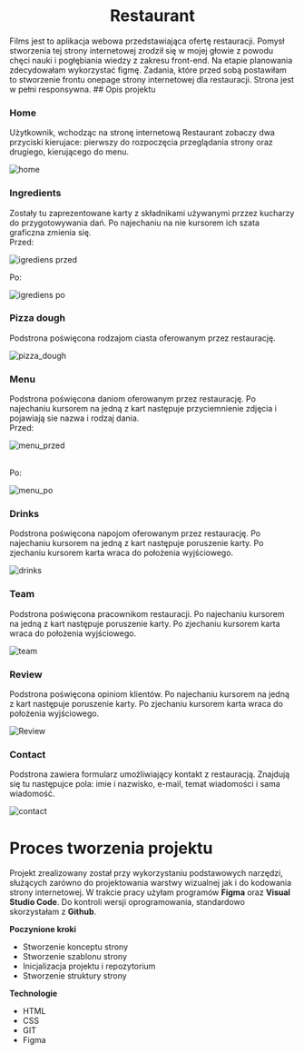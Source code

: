 <h1 align="center">Restaurant</h1>
Films jest to aplikacja webowa przedstawiająca ofertę restauracji.
Pomysł stworzenia tej strony internetowej zrodził się w mojej głowie z powodu chęci nauki i pogłębiania wiedzy
z zakresu front-end. Na etapie planowania zdecydowałam wykorzystać figmę. Zadania, które przed sobą postawiłam to stworzenie frontu onepage strony internetowej dla restauracji.
Strona jest w pełni responsywna.
## Opis projektu 

### Home
Użytkownik, wchodząc na stronę internetową Restaurant zobaczy dwa przyciski kierujace: pierwszy do rozpoczęcia przeglądania strony oraz drugiego, kierującego do menu.

![home](https://user-images.githubusercontent.com/80101842/159187336-8366ce50-3e0f-4be3-89c6-7bf03f9907bd.png)

### Ingredients
Zostały tu zaprezentowane karty z składnikami używanymi przzez kucharzy do przygotowywania dań. Po najechaniu na nie kursorem ich szata graficzna zmienia się.
<br>Przed:

![igrediens przed](https://user-images.githubusercontent.com/80101842/159187340-a9597e53-9722-4f0e-8e6a-a57d606f3d3d.png)

Po:

![igrediens po](https://user-images.githubusercontent.com/80101842/159187338-25dcb8ab-c58a-4433-aaa5-d45eb4fc6d7b.png)


### Pizza dough

Podstrona poświęcona rodzajom ciasta oferowanym przez restaurację.

![pizza_dough](https://user-images.githubusercontent.com/80101842/159187347-271270ef-afcb-4147-9921-5aeb73020533.png)

### Menu

Podstrona poświęcona daniom oferowanym przez restaurację. Po najechaniu kursorem na jedną z kart następuje przyciemnienie zdjęcia i pojawiają sie nazwa i rodzaj dania.
<br> Przed:

![menu_przed](https://user-images.githubusercontent.com/80101842/159187343-1653c0b5-dc0c-4bf2-a175-47b1dd671c4a.png)

<br>Po:

![menu_po](https://user-images.githubusercontent.com/80101842/159187341-ccf8b12d-f357-4cc0-8a60-d9a4c096f8e0.png)


### Drinks

Podstrona poświęcona napojom oferowanym przez restaurację. Po najechaniu kursorem na jedną z kart następuje poruszenie karty. Po zjechaniu kursorem karta wraca do położenia wyjściowego.

![drinks](https://user-images.githubusercontent.com/80101842/159187335-2ad1c4a2-d176-4527-b847-eafe9e5a2105.png)


### Team

Podstrona poświęcona pracownikom restauracji. Po najechaniu kursorem na jedną z kart następuje poruszenie karty. Po zjechaniu kursorem karta wraca do położenia wyjściowego.

![team](https://user-images.githubusercontent.com/80101842/159187351-bae3825f-8a3a-4d64-9321-8f985ba715c7.png)

### Review

Podstrona poświęcona opiniom klientów. Po najechaniu kursorem na jedną z kart następuje poruszenie karty. Po zjechaniu kursorem karta wraca do położenia wyjściowego.

![Review](https://user-images.githubusercontent.com/80101842/159187348-e928a334-6df0-4c17-af0b-e59e56631912.png)

### Contact

Podstrona zawiera formularz umożliwiający kontakt z restauracją. Znajdują się tu następujce pola: imie i nazwisko, e-mail, temat wiadomości i sama wiadomość.

![contact](https://user-images.githubusercontent.com/80101842/159187333-2b24f631-f9f3-4b87-b352-ab56f7e47cc9.png)

# Proces tworzenia projektu
Projekt zrealizowany został przy wykorzystaniu podstawowych narzędzi, służących zarówno do projektowania warstwy wizualnej jak i do kodowania strony internetowej. W trakcie pracy użyłam programów **Figma** oraz **Visual Studio Code**. Do kontroli wersji oprogramowania, standardowo skorzystałam z **Github**.

**Poczynione kroki**
- Stworzenie konceptu strony
- Stworzenie szablonu strony
- Inicjalizacja projektu i repozytorium
- Stworzenie struktury strony

**Technologie**
- HTML
- CSS
- GIT
- Figma
